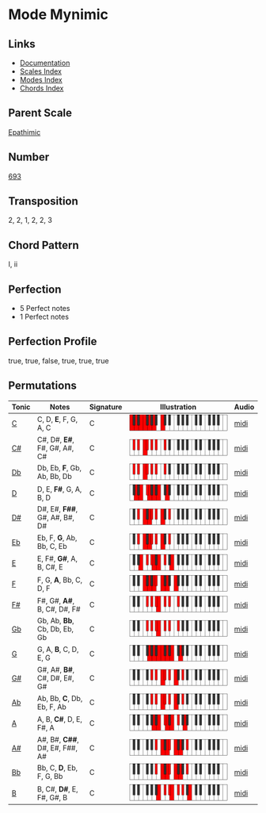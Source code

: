 # Mode Mynimic

## Links

- [Documentation](README.md)
- [Scales Index](Scales.md)
- [Modes Index](Modes.md)
- [Chords Index](Chords.md)

## Parent Scale

[Epathimic](ScaleEpathimic.md)

## Number

[693](https://ianring.com/musictheory/scales/693)

## Transposition

2, 2, 1, 2, 2, 3

## Chord Pattern

I, ii

## Perfection

- 5 Perfect notes
- 1 Perfect notes

## Perfection Profile

true, true, false, true, true, true

## Permutations

| Tonic | Notes | Signature | Illustration | Audio |
|-------|-------|-----------|--------------|-------|
| [C](ModeCNaturalMynimic.md) | C, D, **E**, F, G, A, C | C | ![CNaturalMynimic](ModeCNaturalMynimic.png) | [midi](https://github.com/edipermadi/music/blob/main/docs/ModeCNaturalMynimic.mid?raw=true) |
| [C#](ModeCSharpMynimic.md) | C#, D#, **E#**, F#, G#, A#, C# | C | ![CSharpMynimic](ModeCSharpMynimic.png) | [midi](https://github.com/edipermadi/music/blob/main/docs/ModeCSharpMynimic.mid?raw=true) |
| [Db](ModeDFlatMynimic.md) | Db, Eb, **F**, Gb, Ab, Bb, Db | C | ![DFlatMynimic](ModeDFlatMynimic.png) | [midi](https://github.com/edipermadi/music/blob/main/docs/ModeDFlatMynimic.mid?raw=true) |
| [D](ModeDNaturalMynimic.md) | D, E, **F#**, G, A, B, D | C | ![DNaturalMynimic](ModeDNaturalMynimic.png) | [midi](https://github.com/edipermadi/music/blob/main/docs/ModeDNaturalMynimic.mid?raw=true) |
| [D#](ModeDSharpMynimic.md) | D#, E#, **F##**, G#, A#, B#, D# | C | ![DSharpMynimic](ModeDSharpMynimic.png) | [midi](https://github.com/edipermadi/music/blob/main/docs/ModeDSharpMynimic.mid?raw=true) |
| [Eb](ModeEFlatMynimic.md) | Eb, F, **G**, Ab, Bb, C, Eb | C | ![EFlatMynimic](ModeEFlatMynimic.png) | [midi](https://github.com/edipermadi/music/blob/main/docs/ModeEFlatMynimic.mid?raw=true) |
| [E](ModeENaturalMynimic.md) | E, F#, **G#**, A, B, C#, E | C | ![ENaturalMynimic](ModeENaturalMynimic.png) | [midi](https://github.com/edipermadi/music/blob/main/docs/ModeENaturalMynimic.mid?raw=true) |
| [F](ModeFNaturalMynimic.md) | F, G, **A**, Bb, C, D, F | C | ![FNaturalMynimic](ModeFNaturalMynimic.png) | [midi](https://github.com/edipermadi/music/blob/main/docs/ModeFNaturalMynimic.mid?raw=true) |
| [F#](ModeFSharpMynimic.md) | F#, G#, **A#**, B, C#, D#, F# | C | ![FSharpMynimic](ModeFSharpMynimic.png) | [midi](https://github.com/edipermadi/music/blob/main/docs/ModeFSharpMynimic.mid?raw=true) |
| [Gb](ModeGFlatMynimic.md) | Gb, Ab, **Bb**, Cb, Db, Eb, Gb | C | ![GFlatMynimic](ModeGFlatMynimic.png) | [midi](https://github.com/edipermadi/music/blob/main/docs/ModeGFlatMynimic.mid?raw=true) |
| [G](ModeGNaturalMynimic.md) | G, A, **B**, C, D, E, G | C | ![GNaturalMynimic](ModeGNaturalMynimic.png) | [midi](https://github.com/edipermadi/music/blob/main/docs/ModeGNaturalMynimic.mid?raw=true) |
| [G#](ModeGSharpMynimic.md) | G#, A#, **B#**, C#, D#, E#, G# | C | ![GSharpMynimic](ModeGSharpMynimic.png) | [midi](https://github.com/edipermadi/music/blob/main/docs/ModeGSharpMynimic.mid?raw=true) |
| [Ab](ModeAFlatMynimic.md) | Ab, Bb, **C**, Db, Eb, F, Ab | C | ![AFlatMynimic](ModeAFlatMynimic.png) | [midi](https://github.com/edipermadi/music/blob/main/docs/ModeAFlatMynimic.mid?raw=true) |
| [A](ModeANaturalMynimic.md) | A, B, **C#**, D, E, F#, A | C | ![ANaturalMynimic](ModeANaturalMynimic.png) | [midi](https://github.com/edipermadi/music/blob/main/docs/ModeANaturalMynimic.mid?raw=true) |
| [A#](ModeASharpMynimic.md) | A#, B#, **C##**, D#, E#, F##, A# | C | ![ASharpMynimic](ModeASharpMynimic.png) | [midi](https://github.com/edipermadi/music/blob/main/docs/ModeASharpMynimic.mid?raw=true) |
| [Bb](ModeBFlatMynimic.md) | Bb, C, **D**, Eb, F, G, Bb | C | ![BFlatMynimic](ModeBFlatMynimic.png) | [midi](https://github.com/edipermadi/music/blob/main/docs/ModeBFlatMynimic.mid?raw=true) |
| [B](ModeBNaturalMynimic.md) | B, C#, **D#**, E, F#, G#, B | C | ![BNaturalMynimic](ModeBNaturalMynimic.png) | [midi](https://github.com/edipermadi/music/blob/main/docs/ModeBNaturalMynimic.mid?raw=true) |
